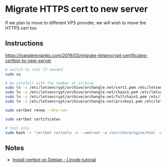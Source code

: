# Migrate HTTPS cert to new server

If we plan to move to different VPS provider, we will wish to move the HTTPS cert too

## Instructions

https://ivanderevianko.com/2019/03/migrate-letsencrypt-certificates-certbot-to-new-server



```bash
# switch to root if needed
sudo su

# be carefull with the number at archive
sudo ln -s /etc/letsencrypt/archive/archangle.net/cert1.pem /etc/letsencrypt/live/archangle.net/cert.pem &&
sudo ln -s /etc/letsencrypt/archive/archangle.net/chain1.pem /etc/letsencrypt/live/archangle.net/chain.pem &&
sudo ln -s /etc/letsencrypt/archive/archangle.net/fullchain1.pem /etc/letsencrypt/live/archangle.net/fullchain.pem &&
sudo ln -s /etc/letsencrypt/archive/archangle.net/privkey1.pem /etc/letsencrypt/live/archangle.net/privkey.pem

sudo certbot renew --dry-run

sudo certbot certificates

# test only
sudo bash -c "certbot certonly -n --webroot -w /usr/share/nginx/html -d archangle.net --deploy-hook='docker exec archangle_nginx_1 nginx -s reload' --dry-run"
```

## Notes

- [Install certbot on Debian - Linode tutorial](https://www.linode.com/docs/websites/cms/ghost/how-to-install-ghost-cms-with-docker-compose-on-ubuntu-18-04/)
